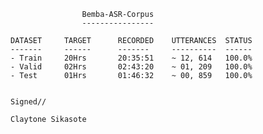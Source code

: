 					Bemba-ASR-Corpus
					----------------
	
	DATASET   	TARGET		RECORDED	UTTERANCES	STATUS			
	-------		------		-------		----------	------
	- Train		20Hrs		20:35:51	~ 12, 614	100.0%		
	- Valid		02Hrs		02:43:20	~ 01, 209	100.0%
	- Test		01Hrs		01:46:32	~ 00, 859	100.0%


	Signed//
	
	Claytone Sikasote
